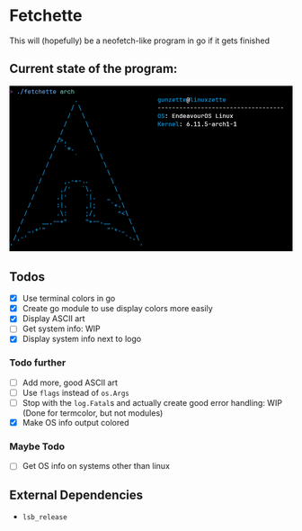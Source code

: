 # Fetchette
This will (hopefully) be a neofetch-like program in go if it gets finished

## Current state of the program:
![image](screenshots/earlyArch.png)

## Todos
- [X] Use terminal colors in go
- [X] Create go module to use display colors more easily
- [X] Display ASCII art
- [ ] Get system info: WIP
- [X] Display system info next to logo
### Todo further
- [ ] Add more, good ASCII art
- [ ] Use `flags` instead of `os.Args`
- [ ] Stop with the `log.Fatal`s and actually create good error handling: WIP (Done for termcolor, but not modules)
- [X] Make OS info output colored
### Maybe Todo
- [ ] Get OS info on systems other than linux

## External Dependencies
- `lsb_release`
